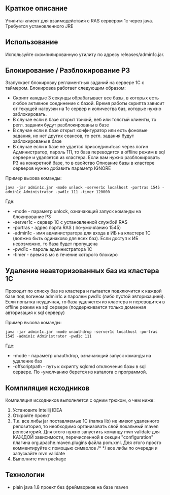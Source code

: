 ## Краткое описание
Утилита-клиент для взаимодействия с RAS сервером 1с через java. Требуется установленного JRE

## Использование

Иcпользуйте скомпилированную утилиту по адресу releases/admin1c.jar. 

## Блокирование / Разблокирование РЗ

Ззапускает блокировку регламентных заданий на сервере 1С с таймером. Блокировка работает следующим образом: 

* Скрипт каждые 3 секунды обрабатывает все базы, в которых есть любое активное соединение с базой. Время работы скрипта зависит от текущей нагрузки на 1с сервер и количества баз, которые нужно заблокировать.
* В случае если в базе открыт тонкий, веб или толстый клиенты, то регл. задания будут разблокированы в базе
* В случае если в базе открыт конфигуратор или есть фоновые задания, но нет других сеансов, то регл. задания будут заблокированы в базе
* В случае если к базе не удается присоединиться через логин Администратор, пароль 111, то база переводится в offline режим в sql сервере и удаляется из кластера.
Если вам нужно разблокировать РЗ на конкретной базе, то в свойство Описание базы в кластере серверов нужно добавить параметр IGNORE

Пример вызова команды:

```
java -jar admin1c.jar -mode unlock -server1c localhost -portras 1545 -admin1c Administrator -pwd1c 111 -timer 120000
```
Где:

* -mode -  параметр unlock, означающий запуск команды на блокирование РЗ
* -server1c - сервер 1С с установленной службой RAS
* -portras - адрес порта RAS ( по-умочланию 1545)
* -admin1c - имя администратора для входа в ИБ на кластере 1С (должно быть одинаково для всех баз). Если доступ к ИБ невозможно, то база будет пропущена
* -pwd1c - пароль администратора 1С
* -timer - время в мс в течение которого блокиро

## Удаление неавторизованных баз из кластера 1С

Проходит по списку баз из кластера и пытается подключится к каждой базе под логином admin1c и паролем pwd1c (либо пустой авторизацией). Если попытка неудачная, то база удаляется из кластера и переводится в offline режим на sql сервере (поддерживается только доменная авторизация к sql серверу)

Пример вызова команды:

```
java -jar admin1c.jar -mode unauthdrop -server1c localhost -portras 1545 -admin1c Administrator -pwd1c 111
```
Где:

* -mode -  параметр unauthdrop, означающий запуск команды на удаление баз
* -offscriptpath - путь к скрипту sqlcmd отключения базы в sql сервере. По -умолчанию берется из каталога с программой.

## Компиляция исходников

Компиляция исходников выполняется с одним трюком, о чем ниже:

1. Установите Intellij IDEA
2. Откройте проект
3. Т.к. все либы jar поставляемые 1С (папка lib) не имеют удаленного репозитория, то необходимо организовать свой локальный maven репозиторий. Для этого нужно запустить команду mvn validate для КАЖДОЙ зависимости, перечисленной в  секции "configuration" плагина org.apache.maven.plugins файла pom.xml.
Для этого просто комментируйте с помощью символов /* */ все либы по очереди и запускайте mvn validate
4. Выполните mvn package

## Технологии

- plain java 1.8 проект без фреймворков на базе maven


